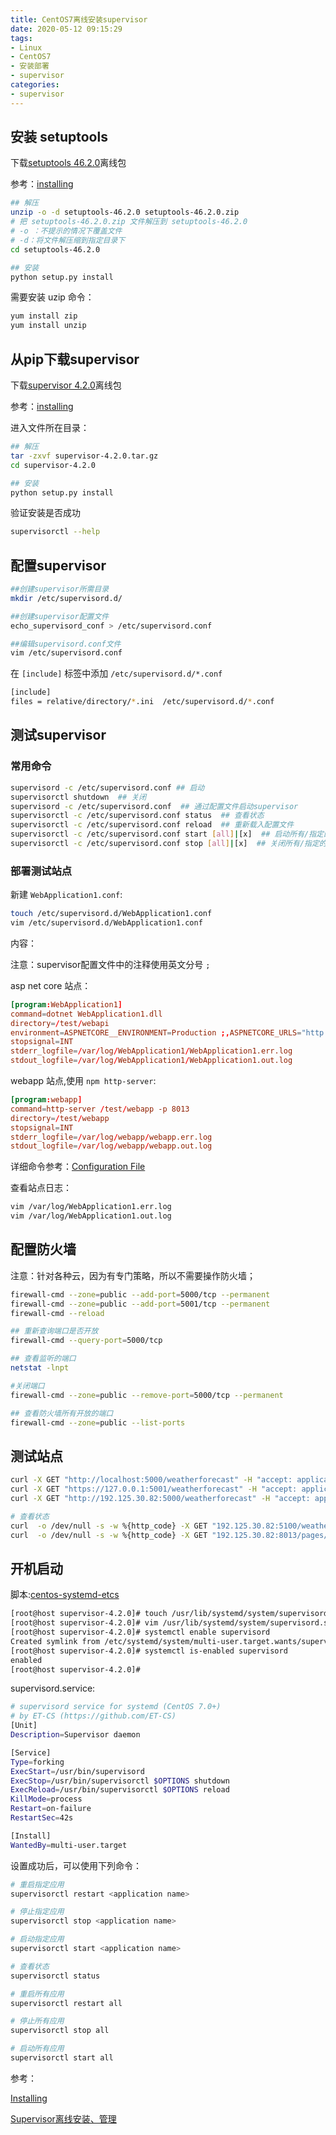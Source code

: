 ```yaml
---
title: CentOS7离线安装supervisor
date: 2020-05-12 09:15:29
tags:
- Linux
- CentOS7
- 安装部署
- supervisor
categories: 
- supervisor
---
```


## 安装 setuptools

下载[setuptools 46.2.0](https://pypi.org/project/setuptools/#files)离线包

参考：[installing](http://supervisord.org/installing.html)

```sh
## 解压
unzip -o -d setuptools-46.2.0 setuptools-46.2.0.zip
# 把 setuptools-46.2.0.zip 文件解压到 setuptools-46.2.0
# -o ：不提示的情况下覆盖文件
# -d：将文件解压缩到指定目录下
cd setuptools-46.2.0

## 安装
python setup.py install
```

需要安装 uzip 命令：

```sh
yum install zip
yum install unzip
```

## 从pip下载supervisor

下载[supervisor 4.2.0](https://pypi.org/project/supervisor/#files)离线包

参考：[installing](http://supervisord.org/installing.html)

进入文件所在目录：

```sh
## 解压
tar -zxvf supervisor-4.2.0.tar.gz
cd supervisor-4.2.0

## 安装
python setup.py install
```

验证安装是否成功

```sh
supervisorctl --help
```

## 配置supervisor

```sh
##创建supervisor所需目录
mkdir /etc/supervisord.d/

##创建supervisor配置文件
echo_supervisord_conf > /etc/supervisord.conf

##编辑supervisord.conf文件
vim /etc/supervisord.conf
```

在 `[include]` 标签中添加 `/etc/supervisord.d/*.conf`

```sh
[include]
files = relative/directory/*.ini  /etc/supervisord.d/*.conf
```

## 测试supervisor

### 常用命令

```sh
supervisord -c /etc/supervisord.conf ## 启动
supervisorctl shutdown  ## 关闭
supervisord -c /etc/supervisord.conf  ## 通过配置文件启动supervisor
supervisorctl -c /etc/supervisord.conf status  ## 查看状态
supervisorctl -c /etc/supervisord.conf reload  ## 重新载入配置文件 
supervisorctl -c /etc/supervisord.conf start [all]|[x]  ## 启动所有/指定的程序进程 
supervisorctl -c /etc/supervisord.conf stop [all]|[x]  ## 关闭所有/指定的程序进程
```

### 部署测试站点

新建 `WebApplication1.conf`:

```sh
touch /etc/supervisord.d/WebApplication1.conf
vim /etc/supervisord.d/WebApplication1.conf
```

内容：

注意：supervisor配置文件中的注释使用英文分号 `;`

asp net core 站点：

```conf
[program:WebApplication1]
command=dotnet WebApplication1.dll
directory=/test/webapi
environment=ASPNETCORE__ENVIRONMENT=Production ;,ASPNETCORE_URLS="http://0.0.0.0:5100"
stopsignal=INT
stderr_logfile=/var/log/WebApplication1/WebApplication1.err.log
stdout_logfile=/var/log/WebApplication1/WebApplication1.out.log
```

webapp 站点,使用 `npm http-server`:

```conf
[program:webapp]
command=http-server /test/webapp -p 8013
directory=/test/webapp
stopsignal=INT
stderr_logfile=/var/log/webapp/webapp.err.log
stdout_logfile=/var/log/webapp/webapp.out.log
```

详细命令参考：[Configuration File](http://supervisord.org/configuration.html#file-format)

查看站点日志：

```sh
vim /var/log/WebApplication1.err.log
vim /var/log/WebApplication1.out.log
```

## 配置防火墙

注意：针对各种云，因为有专门策略，所以不需要操作防火墙；

```sh
firewall-cmd --zone=public --add-port=5000/tcp --permanent
firewall-cmd --zone=public --add-port=5001/tcp --permanent
firewall-cmd --reload

## 重新查询端口是否开放
firewall-cmd --query-port=5000/tcp

## 查看监听的端口
netstat -lnpt

#关闭端口
firewall-cmd --zone=public --remove-port=5000/tcp --permanent

## 查看防火墙所有开放的端口
firewall-cmd --zone=public --list-ports
```

## 测试站点

```sh
curl -X GET "http://localhost:5000/weatherforecast" -H "accept: application/json"
curl -X GET "https://127.0.0.1:5001/weatherforecast" -H "accept: application/json"
curl -X GET "http://192.125.30.82:5000/weatherforecast" -H "accept: application/json"

# 查看状态
curl  -o /dev/null -s -w %{http_code} -X GET "192.125.30.82:5100/weatherforecast" -H "accept: application/json"
curl  -o /dev/null -s -w %{http_code} -X GET "192.125.30.82:8013/pages/tsjb/djsl.html" -H "accept: text/html"
```

## 开机启动

脚本:[centos-systemd-etcs](https://github.com/Supervisor/initscripts/blob/master/centos-systemd-etcs)

```Bash
[root@host supervisor-4.2.0]# touch /usr/lib/systemd/system/supervisord.service
[root@host supervisor-4.2.0]# vim /usr/lib/systemd/system/supervisord.service
[root@host supervisor-4.2.0]# systemctl enable supervisord
Created symlink from /etc/systemd/system/multi-user.target.wants/supervisord.service to /usr/lib/systemd/system/supervisord.service.
[root@host supervisor-4.2.0]# systemctl is-enabled supervisord
enabled
[root@host supervisor-4.2.0]# 
```

supervisord.service:

```sh
# supervisord service for systemd (CentOS 7.0+)
# by ET-CS (https://github.com/ET-CS)
[Unit]
Description=Supervisor daemon

[Service]
Type=forking
ExecStart=/usr/bin/supervisord
ExecStop=/usr/bin/supervisorctl $OPTIONS shutdown
ExecReload=/usr/bin/supervisorctl $OPTIONS reload
KillMode=process
Restart=on-failure
RestartSec=42s

[Install]
WantedBy=multi-user.target
```


设置成功后，可以使用下列命令：

```sh
# 重启指定应用
supervisorctl restart <application name>

# 停止指定应用
supervisorctl stop <application name>

# 启动指定应用
supervisorctl start <application name>

# 查看状态
supervisorctl status

# 重启所有应用
supervisorctl restart all

# 停止所有应用
supervisorctl stop all

# 启动所有应用
supervisorctl start all
```

参考：

[Installing](http://supervisord.org/installing.html)

[Supervisor离线安装、管理](https://www.cnblogs.com/sailq21/p/9227592.html)